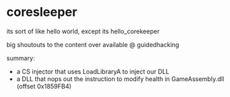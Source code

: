 # coresleeper
its sort of like hello world, except its hello_corekeeper

big shoutouts to the content over available @ guidedhacking


summary:
* a CS injector that uses LoadLibraryA to inject our DLL
* a DLL that nops out the instruction to modify health in GameAssembly.dll (offset 0x1859FB4)
